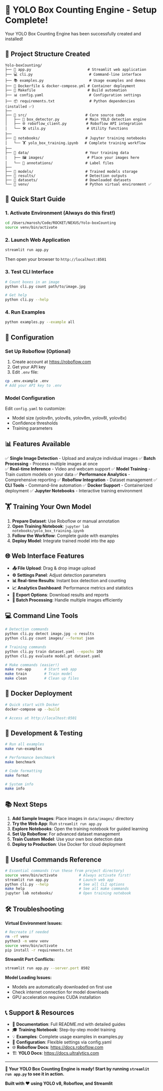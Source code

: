 # 🎉 YOLO Box Counting Engine - Setup Complete!

Your YOLO Box Counting Engine has been successfully created and installed! 

## 📁 Project Structure Created
```
Yolo-boxCounting/
├── 📱 app.py                          # Streamlit web application
├── 💻 cli.py                          # Command-line interface
├── 📚 examples.py                     # Usage examples and demos
├── 🐳 Dockerfile & docker-compose.yml # Container deployment
├── 📝 Makefile                        # Build automation
├── 📊 config.yaml                     # Configuration settings
├── 📦 requirements.txt                # Python dependencies (installed ✅)
├── 
├── 📂 src/                           # Core source code
│   ├── 🎯 box_detector.py            # Main YOLO detection engine
│   ├── 🌐 roboflow_client.py         # Roboflow API integration
│   └── 🛠️ utils.py                   # Utility functions
├── 
├── 📂 notebooks/                     # Jupyter training notebooks
│   └── 🏋️ yolo_box_training.ipynb   # Complete training workflow
├── 
├── 📂 data/                          # Your training data
│   ├── 🖼️ images/                    # Place your images here
│   └── 📝 annotations/               # Label files
├── 
├── 📂 models/                        # Trained models storage
├── 📂 results/                       # Detection outputs
├── 📂 datasets/                      # Downloaded datasets
└── 📂 venv/                          # Python virtual environment ✅
```

## 🚀 Quick Start Guide

### 1. Activate Environment (Always do this first!)
```bash
cd /Users/marosh/Code/ROCKET/NEXUS/Yolo-boxCounting
source venv/bin/activate
```

### 2. Launch Web Application
```bash
streamlit run app.py
```
Then open your browser to `http://localhost:8501`

### 3. Test CLI Interface
```bash
# Count boxes in an image
python cli.py count path/to/image.jpg

# Get help
python cli.py --help
```

### 4. Run Examples
```bash
python examples.py --example all
```

## 🔧 Configuration

### Set Up Roboflow (Optional)
1. Create account at https://roboflow.com
2. Get your API key
3. Edit `.env` file:
```bash
cp .env.example .env
# Add your API key to .env
```

### Model Configuration
Edit `config.yaml` to customize:
- Model size (yolov8n, yolov8s, yolov8m, yolov8l, yolov8x)
- Confidence thresholds
- Training parameters

## 📊 Features Available

✅ **Single Image Detection** - Upload and analyze individual images
✅ **Batch Processing** - Process multiple images at once  
✅ **Real-time Inference** - Video and webcam support
✅ **Model Training** - Train custom models on your data
✅ **Performance Analytics** - Comprehensive reporting
✅ **Roboflow Integration** - Dataset management
✅ **CLI Tools** - Command-line automation
✅ **Docker Support** - Containerized deployment
✅ **Jupyter Notebooks** - Interactive training environment

## 🏋️ Training Your Own Model

1. **Prepare Dataset**: Use Roboflow or manual annotation
2. **Open Training Notebook**: `jupyter lab notebooks/yolo_box_training.ipynb`
3. **Follow the Workflow**: Complete guide with examples
4. **Deploy Model**: Integrate trained model into the app

## 🌐 Web Interface Features

- **📤 File Upload**: Drag & drop image upload
- **⚙️ Settings Panel**: Adjust detection parameters
- **📊 Real-time Results**: Instant box detection and counting
- **📈 Analytics Dashboard**: Performance metrics and statistics
- **💾 Export Options**: Download results and reports
- **🔄 Batch Processing**: Handle multiple images efficiently

## 💻 Command Line Tools

```bash
# Detection commands
python cli.py detect image.jpg -o results
python cli.py count images/ --format json

# Training commands  
python cli.py train dataset.yaml --epochs 100
python cli.py evaluate model.pt dataset.yaml

# Make commands (easier!)
make run-app      # Start web app
make train        # Train model
make clean        # Clean up files
```

## 🐳 Docker Deployment

```bash
# Quick start with Docker
docker-compose up --build

# Access at http://localhost:8501
```

## 🧪 Development & Testing

```bash
# Run all examples
make run-examples

# Performance benchmark
make benchmark

# Code formatting
make format

# System info
make info
```

## 📚 Next Steps

1. **Add Sample Images**: Place images in `data/images/` directory
2. **Try the Web App**: Run `streamlit run app.py`
3. **Explore Notebooks**: Open the training notebook for guided learning
4. **Set Up Roboflow**: For advanced dataset management
5. **Train Custom Model**: Use your own box detection data
6. **Deploy to Production**: Use Docker for cloud deployment

## 🔗 Useful Commands Reference

```bash
# Essential commands (run these from project directory)
source venv/bin/activate          # Always activate first!
streamlit run app.py              # Launch web app
python cli.py --help              # See all CLI options
make help                         # See all make commands
jupyter lab notebooks/            # Open training notebook
```

## 🛠️ Troubleshooting

**Virtual Environment Issues:**
```bash
# Recreate if needed
rm -rf venv
python3 -m venv venv
source venv/bin/activate
pip install -r requirements.txt
```

**Streamlit Port Conflicts:**
```bash
streamlit run app.py --server.port 8502
```

**Model Loading Issues:**
- Models are automatically downloaded on first use
- Check internet connection for model downloads
- GPU acceleration requires CUDA installation

## 📞 Support & Resources

- 📖 **Documentation**: Full README.md with detailed guides
- 🎓 **Training Notebook**: Step-by-step model training
- 💡 **Examples**: Complete usage examples in examples.py
- 🔧 **Configuration**: Flexible settings via config.yaml
- 🌐 **Roboflow Docs**: https://docs.roboflow.com
- 🏗️ **YOLO Docs**: https://docs.ultralytics.com

---

**🎯 Your YOLO Box Counting Engine is ready! Start by running `streamlit run app.py` to see it in action.**

**Built with ❤️ using YOLO v8, Roboflow, and Streamlit**